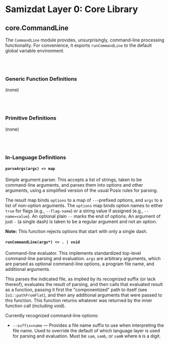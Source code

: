 Samizdat Layer 0: Core Library
==============================

core.CommandLine
----------------

The `CommandLine` module provides, unsurprisingly, command-line processing
functionality. For convenience, it exports `runCommandLine` to the default
global variable environment.

<br><br>
### Generic Function Definitions

(none)


<br><br>
### Primitive Definitions

(none)


<br><br>
### In-Language Definitions

#### `parseArgs(args) <> map`

Simple argument parser. This accepts a list of strings, taken to be
command-line arguments, and parses them into options and other arguments,
using a simplified version of the usual Posix rules for parsing.

The result map binds `options` to a map of `--`-prefixed options, and `args`
to a list of non-option arguments. The `options` map binds option names to
either `true` for flags (e.g., `--flag-name`) or a string value if assigned
(e.g., `--name=value`). An optional plain `--` marks the end of options. An
argument of just `-` (a single dash) is taken to be a regular argument and
not an option.

**Note:** This function rejects options that start with only a single dash.

#### `runCommandLine(args*) <> . | void`

Command-line evaluator. This implements standardized top-level command-line
parsing and evaluation. `args` are arbitrary arguments, which are parsed as
optional command-line options, a program file name, and additional arguments.

This parses the indicated file, as implied by its recognized suffix
(or lack thereof), evaluates the result of parsing, and then calls that
evaluated result as a function, passing it first the "componentized"
path to itself (see `Io1::pathFromFlat`), and then any additional
arguments that were passed to this function. This function returns whatever
was returned by the inner function call (including void).

Currently recognized command-line options:

* `--suffix=name` &mdash; Provides a file name suffix to use when interpreting
  the file name. Used to override the default of which language layer is
  used for parsing and evaluation. Must be `sam`, `samb`, or `samN` where `N`
  is a digit.

